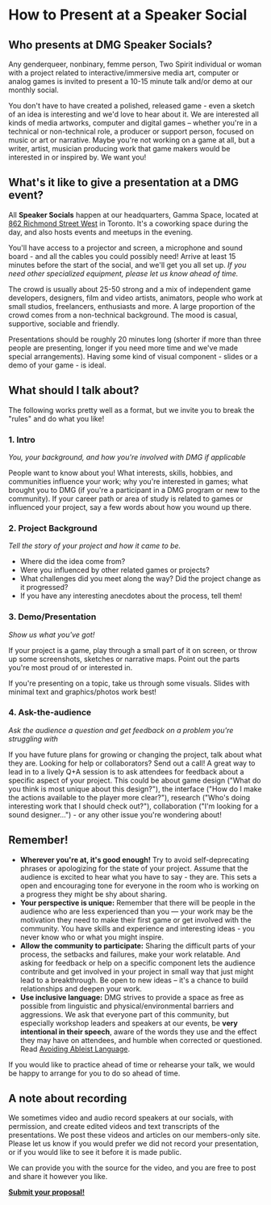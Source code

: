 # How to Present at a Speaker Social

## Who presents at DMG Speaker Socials?

Any genderqueer, nonbinary, femme person, Two Spirit individual or woman with a project related to interactive/immersive media art, computer or analog games is invited to present a 10-15 minute talk and/or demo at our monthly social.

You don't have to have created a polished, released game - even a sketch of an idea is interesting and we'd love to hear about it. We are interested all kinds of media artworks, computer and digital games – whether you're in a technical or non-technical role, a producer or support person, focused on music or art or narrative. Maybe you're not working on a game at all, but a writer, artist, musician producing work that game makers would be interested in or inspired by. We want you!

## What's it like to give a presentation at a DMG event?

All **Speaker Socials** happen at our headquarters, Gamma Space, located at [862 Richmond Street West](http://goo.gl/maps/jTmW8) in Toronto. It's a coworking space during the day, and also hosts events and meetups in the evening.

You'll have access to a projector and screen, a microphone and sound board - and all the cables you could possibly need! Arrive at least 15 minutes before the start of the social, and we'll get you all set up. _If you need other specialized equipment, please let us know ahead of time._

The crowd is usually about 25-50 strong and a mix of independent game developers, designers, film and video artists, animators, people who work at small studios, freelancers, enthusiasts and more. A large proportion of the crowd comes from a non-technical background. The mood is casual, supportive, sociable and friendly. 

Presentations should be roughly 20 minutes long (shorter if more than three people are presenting, longer if you need more time and we've made special arrangements). Having some kind of visual component - slides or a demo of your game - is ideal. 

## What should I talk about?

The following works pretty well as a format, but we invite you to break the "rules" and do what you like!

### 1. Intro

_You, your background, and how you're involved with DMG if applicable_

People want to know about you! What interests, skills, hobbies, and communities influence your work; why you're interested in games; what brought you to DMG (if you're a participant in a DMG program or new to the community). If your career path or area of study is related to games or influenced your project, say a few words about how you wound up there.

### 2. Project Background

_Tell the story of your project and how it came to be._

* Where did the idea come from? 
* Were you influenced by other related games or projects? 
* What challenges did you meet along the way? Did the project change as it progressed? 
* If you have any interesting anecdotes about the process, tell them!

### 3. Demo/Presentation

_Show us what you've got!_

If your project is a game, play through a small part of it on screen, or throw up some screenshots, sketches or narrative maps. Point out the parts you're most proud of or interested in. 

If you're presenting on a topic, take us through some visuals. Slides with minimal text and graphics/photos work best!

### 4. Ask-the-audience
_Ask the audience a question and get feedback on a problem you're struggling with_

If you have future plans for growing or changing the project, talk about what they are. Looking for help or collaborators? Send out a call! A great way to lead in to a lively Q+A session is to ask attendees for feedback about a specific aspect of your project. This could be about game design ("What do you think is most unique about this design?"), the interface ("How do I make the actions available to the player more clear?"), research ("Who's doing interesting work that I should check out?"), collaboration ("I'm looking for a sound designer…") - or any other issue you're wondering about!

## Remember!

* **Wherever you're at, it's good enough!** Try to avoid self-deprecating phrases or apologizing for the state of your project. Assume that the audience is excited to hear what you have to say - they are. This sets a open and encouraging tone for everyone in the room who is working on a progress they might be shy about sharing.
* **Your perspective is unique:** Remember that there will be people in the audience who are less experienced than you — your work may be the motivation they need to make their first game or get involved with the community. You have skills and experience and interesting ideas - you never know who or what you might inspire.
* **Allow the community to participate:** Sharing the difficult parts of your process, the setbacks and failures, make your work relatable. And asking for feedback or help on a specific component lets the audience contribute and get involved in your project in small way that just might lead to a breakthrough. Be open to new ideas – it's a chance to build relationships and deepen your work.
* **Use inclusive language:** DMG strives to provide a space as free as possible from linguistic and physical/environmental barriers and aggressions. We ask that everyone part of this community, but especially workshop leaders and speakers at our events, be **very intentional in their speech**, aware of the words they use and the effect they may have on attendees, and humble when corrected or questioned. Read [Avoiding Ableist Language](/community-guidelines/avoiding-ableist-language.md).

If you would like to practice ahead of time or rehearse your talk, we would be happy to arrange for you to do so ahead of time.

## A note about recording

We sometimes video and audio record speakers at our socials, with permission, and create edited videos and text transcripts of the presentations. We post these videos and articles on our members-only site. Please let us know if you would prefer we did not record your presentation, or if you would like to see it before it is made public.

We can provide you with the source for the video, and you are free to post and share it however you like.

**[Submit your proposal!](https://dmg.to/applications/speaker-social)**
